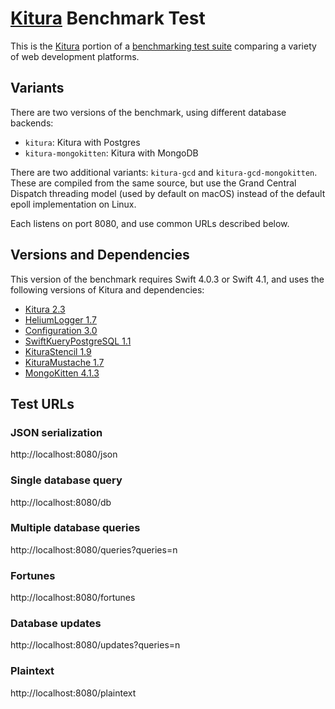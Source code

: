 # [Kitura](https://kitura.io) Benchmark Test

This is the [Kitura](https://kitura.io) portion of a [benchmarking test suite](https://www.techempower.com/benchmarks/) comparing a variety of web development platforms.

## Variants

There are two versions of the benchmark, using different database backends:
- `kitura`: Kitura with Postgres
- `kitura-mongokitten`: Kitura with MongoDB

There are two additional variants: `kitura-gcd` and `kitura-gcd-mongokitten`. These are compiled from the same source, but use the Grand Central Dispatch threading model (used by default on macOS) instead of the default epoll implementation on Linux.

Each listens on port 8080, and use common URLs described below.

## Versions and Dependencies

This version of the benchmark requires Swift 4.0.3 or Swift 4.1, and uses the following versions of Kitura and dependencies:

- [Kitura 2.3](https://github.com/IBM-Swift/Kitura)
- [HeliumLogger 1.7](https://github.com/IBM-Swift/HeliumLogger)
- [Configuration 3.0](https://github.com/IBM-Swift/Configuration)
- [SwiftKueryPostgreSQL 1.1](https://github.com/IBM-Swift/Swift-Kuery-PostgreSQL)
- [KituraStencil 1.9](https://github.com/IBM-Swift/Kitura-StencilTemplateEngine)
- [KituraMustache 1.7](https://github.com/IBM-Swift/Kitura-MustacheTemplateEngine)
- [MongoKitten 4.1.3](https://github.com/OpenKitten/MongoKitten)

## Test URLs
### JSON serialization

http://localhost:8080/json

### Single database query

http://localhost:8080/db

### Multiple database queries

http://localhost:8080/queries?queries=n

### Fortunes

http://localhost:8080/fortunes

### Database updates

http://localhost:8080/updates?queries=n

### Plaintext

http://localhost:8080/plaintext
